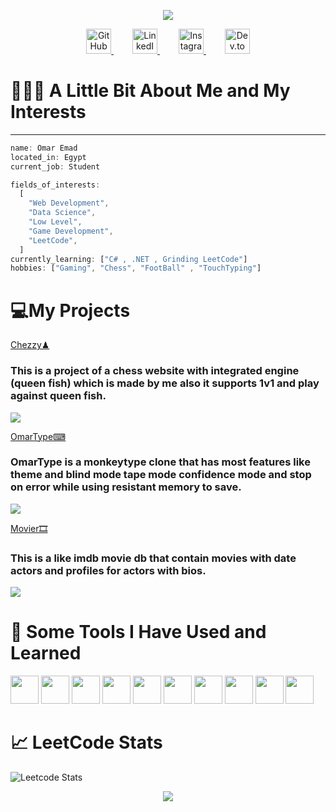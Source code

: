   <p align="center">
  <img src="https://capsule-render.vercel.app/api?type=shark&height=298&color=gradient&text=Hi%20There👋&reversal=false&textBg=false&fontSize=81&animation=twinkling&desc=This%20is%20Omar%20Emad&fontColor=ffffff&descSize=22"/>
</p>
<p align="center">
  <a href="https://github.com/om3x4" target="_blank" style="margin: 0 15px;">
    <img src="https://icones.pro/wp-content/uploads/2021/06/icone-github-jaune.png" alt="GitHub" width="40">
  </a>
  <a href="https://linkedin.com/in/yourprofile" target="_blank" style="margin: 0 15px;">
    <img src="https://upload.wikimedia.org/wikipedia/commons/c/ca/LinkedIn_logo_initials.png" alt="LinkedIn" width="40">
  </a>
  <a href="https://www.instagram.com/om3x4e/" target="_blank" style="margin: 0 15px;">
    <img src="https://upload.wikimedia.org/wikipedia/commons/thumb/a/a5/Instagram_icon.png/1200px-Instagram_icon.png" alt="Instagram" width="40">
  </a>
  <a href="https://dev.to/om3x4" target="_blank" style="margin: 0 15px;">
    <img src="https://cdn.iconscout.com/icon/free/png-256/free-dev-dot-to-logo-icon-download-in-svg-png-gif-file-formats--technology-social-media-company-vol-2-pack-logos-icons-3147099.png" alt="Dev.to" width="40">
  </a>
</p>
<h1>👨🏻‍💻  A Little Bit About Me and My Interests</h1>


---



```javascript
name: Omar Emad
located_in: Egypt
current_job: Student

fields_of_interests:
  [
    "Web Development",
    "Data Science",
    "Low Level",
    "Game Development",
    "LeetCode",
  ]
currently_learning: ["C# , .NET , Grinding LeetCode"]
hobbies: ["Gaming", "Chess", "FootBall" , "TouchTyping"]
```
<p>
  <h1>💻My Projects</h1>
  <p>
    <a href="https://om3x4.github.io/Chezzy/" target="_blank">Chezzy♟</a>
    <h3>This is a project of a chess website with integrated engine (queen fish) which is made by me also it supports 1v1 and play against queen fish.</h3>
    <img src="https://github.com/user-attachments/assets/da470188-71e0-4bee-b24a-7a47e01e3280" />
  </p>
  <p>
    <a href="https://om3x4.github.io/Omartype/#/" target="_blank">OmarType⌨</a>
    <h3>OmarType is a monkeytype clone that has most features like theme and blind mode tape mode confidence mode and stop on error while using resistant memory to save.</h3>
    <img src="https://github.com/user-attachments/assets/a6869ffb-2837-4fe9-b33c-a933197612e2" />
  </p>
  <p>
    <a href="https://om3x4.github.io/Movier/" target="_blank">Movier🎞</a>
    <h3>This is a like imdb movie db that contain movies with date actors and profiles for actors with bios.</h3>
    <img src="https://github.com/user-attachments/assets/90430b73-6004-4c59-afdf-d24b0ab705db" />
  </p>
</p>



<h1>🚀  Some Tools I Have Used and Learned</h1>
<p align="left">
    <img src="https://upload.wikimedia.org/wikipedia/commons/thumb/9/9a/Visual_Studio_Code_1.35_icon.svg/512px-Visual_Studio_Code_1.35_icon.svg.png" width="45' height="45" />
    <img src="https://upload.wikimedia.org/wikipedia/commons/thumb/c/c3/Python-logo-notext.svg/701px-Python-logo-notext.svg.png" width="45' height="45" />
    <img src="https://upload.wikimedia.org/wikipedia/commons/thumb/1/18/ISO_C%2B%2B_Logo.svg/1822px-ISO_C%2B%2B_Logo.svg.png" width="45' height="45" />
    <img src="https://upload.wikimedia.org/wikipedia/commons/thumb/6/6a/JavaScript-logo.png/768px-JavaScript-logo.png" width="45' height="45" />
    <img src="https://upload.wikimedia.org/wikipedia/commons/thumb/a/a7/React-icon.svg/1200px-React-icon.svg.png" width="45' height="45" />
    <img src="https://seeklogo.com/images/H/html5-without-wordmark-color-logo-14D252D878-seeklogo.com.png" width="45' height="45" />
    <img src="https://upload.wikimedia.org/wikipedia/commons/d/d5/CSS3_logo_and_wordmark.svg" width="45' height="45" />
    <img src="https://upload.wikimedia.org/wikipedia/commons/thumb/d/d5/Tailwind_CSS_Logo.svg/2560px-Tailwind_CSS_Logo.svg.png" width="45' height="45" />
    <img src="https://www.svgrepo.com/show/354262/react-router.svg" width="45' height="45" />
    <img src="https://upload.wikimedia.org/wikipedia/commons/thumb/3/3f/Git_icon.svg/1200px-Git_icon.svg.png" width="45' height="45" />
</p>

<h1>📈 LeetCode Stats</h1>

![Leetcode Stats](https://leetcard.jacoblin.cool/OM3X4?ext=heatmap)








  <p align="center">
  <img src="https://raw.githubusercontent.com/Trilokia/Trilokia/379277808c61ef204768a61bbc5d25bc7798ccf1/bottom_header.svg"/>
</p>





